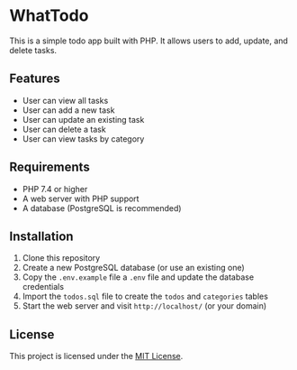 # WhatTodo

This is a simple todo app built with PHP. It allows users to add, update, and delete tasks.

## Features

- User can view all tasks
- User can add a new task
- User can update an existing task
- User can delete a task
- User can view tasks by category

## Requirements

- PHP 7.4 or higher
- A web server with PHP support
- A database (PostgreSQL is recommended)

## Installation

1. Clone this repository
2. Create a new PostgreSQL database (or use an existing one)
3. Copy the `.env.example` file a `.env` file and update the database credentials
4. Import the `todos.sql` file to create the `todos` and `categories` tables
5. Start the web server and visit `http://localhost/` (or your domain)

## License

This project is licensed under the [MIT License](LICENSE).
